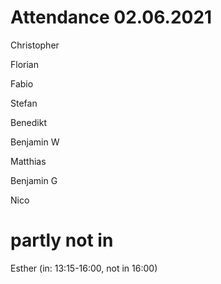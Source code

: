 # Attendance 02.06.2021

Christopher 

Florian

Fabio

Stefan

Benedikt

Benjamin W

Matthias

Benjamin G

Nico

# partly not in

Esther (in: 13:15-16:00, not in 16:00)
